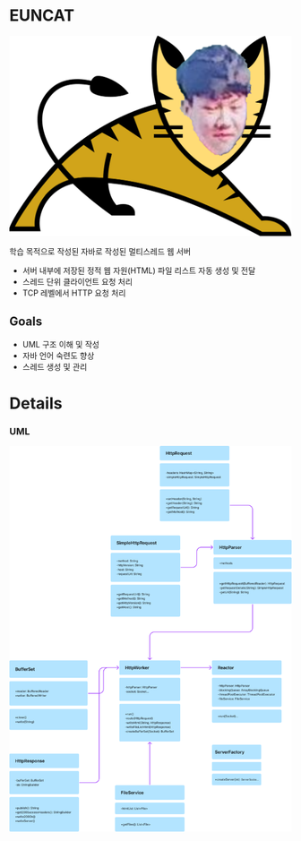 # EUNCAT
![encat](euncat.png)

학습 목적으로 작성된 자바로 작성된 멀티스레드 웹 서버
* 서버 내부에 저장된 정적 웹 자원(HTML) 파일 리스트 자동 생성 및 전달
* 스레드 단위 클라이언트 요청 처리
* TCP 레벨에서 HTTP 요청 처리

## Goals
* UML 구조 이해 및 작성
* 자바 언어 숙련도 향상
* 스레드 생성 및 관리

# Details
### UML

![uml.png](uml.png)